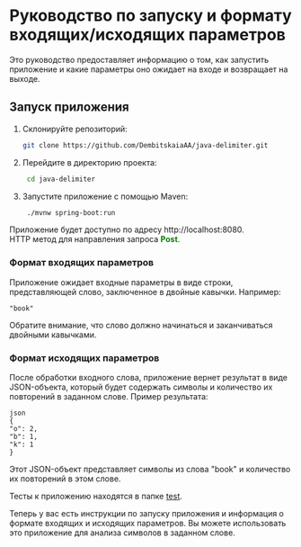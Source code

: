 # Руководство по запуску и формату входящих/исходящих параметров

Это руководство предоставляет информацию о том, как запустить приложение и какие параметры оно ожидает на входе и возвращает на выходе.

## Запуск приложения

1. Склонируйте репозиторий:

   ```bash
   git clone https://github.com/DembitskaiaAA/java-delimiter.git

2. Перейдите в директорию проекта:

   ```bash
    cd java-delimiter

3. Запустите приложение с помощью Maven:

   ```bash
    ./mvnw spring-boot:run

Приложение будет доступно по адресу http://localhost:8080. \
HTTP метод для направления запроса <span style="color:green; font-weight:bold">Post</span>.

### Формат входящих параметров
Приложение ожидает входные параметры в виде строки, представляющей слово, заключенное в двойные кавычки. Например:

   ```
   "book"
```
   
Обратите внимание, что слово должно начинаться и заканчиваться двойными кавычками.

### Формат исходящих параметров
После обработки входного слова, приложение вернет результат в виде JSON-объекта, который будет содержать символы и количество их повторений в заданном слове. Пример результата:
```
json
{
"o": 2,
"b": 1,
"k": 1
}
```

Этот JSON-объект представляет символы из слова "book" и количество их повторений в этом слове.

Тесты к приложению находятся в папке [test](./src/test/java/com/task/delimiter).

Теперь у вас есть инструкции по запуску приложения и информация о формате входящих и исходящих параметров. Вы можете использовать это приложение для анализа символов в заданном слове.